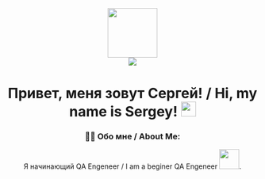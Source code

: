 <div id="header" align="center">
  <img src="https://media.giphy.com/media/qJ97EAEF91OJNmNZpY/giphy.gif" width="100"/>
</div>

<div id="badges" align="center">
  <a href="analyzethat@inbox.ru">
    <img src="https://img.shields.io/badge/Mail-D14836?style=for-the-badge&logo=gmail&logoColor=white"/>
  </a>
</div>

<div id="counter" align="center">
<img src="https://komarev.com/ghpvc/?username=TerentyeSergey&style=flat-square&color=blue" alt=""/>
<div>
  
<h1>
  Привет, меня зовут Сергей! / Hi, my name is Sergey!
  <img src="https://media.giphy.com/media/hvRJCLFzcasrR4ia7z/giphy.gif" width="30px"/>
</h1>

### :man_technologist:  Обо мне / About Me:
Я начинающий QA Engeneer / I am a beginer QA Engeneer <img src="https://media.giphy.com/media/ZdO1mXD9kgpCslD5ka/giphy.gif" width="40">.

